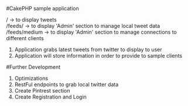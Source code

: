 #CakePHP sample application

/ -> to display tweets <br>
/feeds/ -> to display 'Admin' section to manage local tweet data <br>
/feeds/medium -> to display 'Admin' section to manage connections to different clients <br>

1) Application grabs latest tweets from twitter to display to user <br>
2) Application will store information in order to provide to sample clients <br>

#Further Development

1) Optimizations <br>
2) RestFul endpoints to grab local twitter data <br>
3) Create Pintrest section <br>
4) Create Registration and Login <br>
